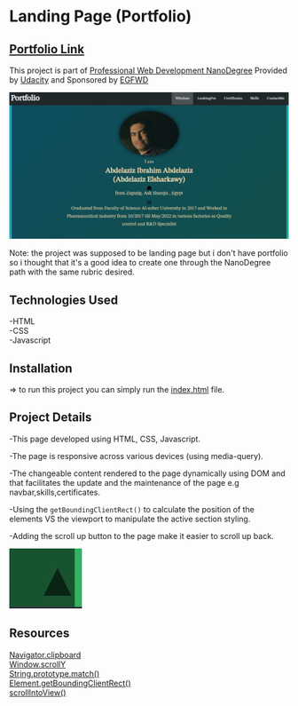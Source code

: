 # Landing Page (Portfolio)

## [Portfolio Link](https://Portfolio.abdelaziz-elshr.repl.co)

This project is part of [Professional Web Development NanoDegree](https://egfwd.com/specializtion/web-development-professional/?utm_source=googlesearch&utm_medium=ads&utm_campaign=branding&utm_adgroup=Udacity&gclid=Cj0KCQiAnNacBhDvARIsABnDa6-vuTZmWIK4LK3uvTdPQ_sBo153HdzwvuaFkYypzU3cS3b2wWVWOYkaAmEdEALw_wcB) Provided by [Udacity](https://www.udacity.com) and Sponsored by [EGFWD](https://www.egfwd.com/)  

![page preview](preview/page%20preview.png)

Note: the project was supposed to be landing page but i don't have portfolio so i thought that it's a good idea to create one through the NanoDegree path with the same rubric desired.

## Technologies Used

-HTML\
-CSS\
-Javascript

## Installation

=> to run this project you can simply run the [index.html](index.html) file.

## Project Details

-This page developed using HTML, CSS, Javascript.

-The page is responsive across various devices (using media-query).

-The changeable content rendered to the page dynamically using DOM and that facilitates the update and the maintenance of the page e.g navbar,skills,certificates.

-Using the ```getBoundingClientRect()``` to calculate the position of the elements VS the viewport to manipulate the active section styling.

-Adding the scroll up button to the page make it easier to scroll up back.

![scroll up button](preview/scroll-up.png)

## Resources

[Navigator.clipboard](https://developer.mozilla.org/en-US/docs/Web/API/Navigator/clipboard)\
[Window.scrollY](https://developer.mozilla.org/en-US/docs/Web/API/Window/scrollY)\
[String.prototype.match()](https://developer.mozilla.org/en-US/docs/Web/JavaScript/Reference/Global_Objects/String/match)\
[Element.getBoundingClientRect()](https://developer.mozilla.org/en-US/docs/Web/API/Element/getBoundingClientRect)\
[scrollIntoView()](https://dev.to/rohank_2502/implementing-smooth-scroll-using-javascript-28n3)
